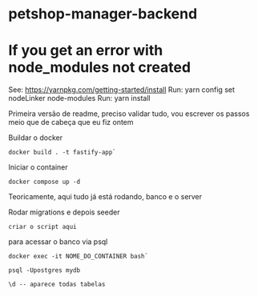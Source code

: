 # petshop-manager-backend

# If you get an error with node_modules not created

See: <https://yarnpkg.com/getting-started/install>
Run: yarn config set nodeLinker node-modules
Run: yarn install

Primeira versão de readme, preciso validar tudo, vou escrever os passos meio que de cabeça que eu fiz ontem

Buildar o docker

````
docker build . -t fastify-app`
````

Iniciar o container
````
docker compose up -d
````

Teoricamente, aqui tudo já está rodando, banco e o server

Rodar migrations e depois seeder
````
criar o script aqui
````


para acessar o banco via psql
`````
docker exec -it NOME_DO_CONTAINER bash`

psql -Upostgres mydb

\d -- aparece todas tabelas
`````


